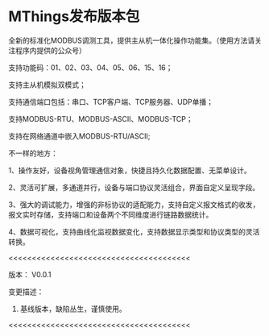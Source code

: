 # MThings发布版本包

全新的标准化MODBUS调测工具，提供主从机一体化操作功能集。（使用方法请关注程序内提供的公众号）

支持功能码：01、02、03、04、05、06、15、16；

支持主从机模拟双模式；

支持通信端口包括：串口、TCP客户端、TCP服务器、UDP单播；

支持MODBUS-RTU、MODBUS-ASCII、MODBUS-TCP；

支持在网络通道中嵌入MODBUS-RTU/ASCII;

不一样的地方：

1、操作友好，设备视角管理通信对象，快捷且持久化数据配置、无菜单设计。

2、灵活可扩展，多通道并行，设备与端口协议灵活组合，界面自定义呈现字段。

3、强大的调试能力，增强的非标协议的适配能力，支持自定义报文格式的收发，报文实时存储，支持端口和设备两个不同维度进行链路数据统计。

4、数据可视化，支持曲线化监视数据变化，支持数据显示类型和协议类型的灵活转换。

<<<<<<<<<<<<<<<<<<<<<<<<<<<<<<<<<<<<<<<

版本：   V0.0.1

变更描述：

1. 基线版本，缺陷丛生，谨慎使用。

<<<<<<<<<<<<<<<<<<<<<<<<<<<<<<<<<<<<<<<

